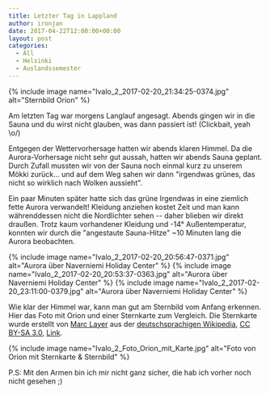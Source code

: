 ```yaml
---
title: Letzter Tag in Lappland
author: ironjan
date: 2017-04-22T12:00:00+00:00
layout: post
categories:
  - All
  - Helsinki
  - Auslandssemester
---
```


{% include image name="Ivalo_2_2017-02-20_21:34:25-0374.jpg" alt="Sternbild Orion" %}

Am letzten Tag war morgens Langlauf angesagt. Abends gingen wir in die Sauna und du wirst nicht glauben, was dann passiert ist! (Clickbait, yeah \o/)

<!--more-->

Entgegen der Wettervorhersage hatten wir abends klaren Himmel. Da die Aurora-Vorhersage nicht sehr gut aussah, hatten wir abends Sauna geplant. Durch Zufall mussten wir von der Sauna noch einmal kurz zu unserem Mökki zurück… und auf dem Weg sahen wir dann "irgendwas grünes, das nicht so wirklich nach Wolken aussieht".

Ein paar Minuten später hatte sich das grüne Irgendwas in eine ziemlich fette Aurora verwandelt! Kleidung anziehen kostet Zeit und man kann währenddessen nicht die Nordlichter sehen -- daher blieben wir direkt draußen. Trotz kaum vorhandener Kleidung und -14° Außentemperatur, konnten wir durch die "angestaute Sauna-Hitze" ~10 Minuten lang die Aurora beobachten.

{% include image name="Ivalo_2_2017-02-20_20:56:47-0371.jpg" alt="Aurora über Naverniemi Holiday Center" %}
{% include image name="Ivalo_2_2017-02-20_20:53:37-0363.jpg" alt="Aurora über Naverniemi Holiday Center" %}
{% include image name="Ivalo_2_2017-02-20_23:11:00-0379.jpg" alt="Aurora über Naverniemi Holiday Center" %}

Wie klar der Himmel war, kann man gut am Sternbild vom Anfang erkennen. Hier das Foto mit Orion und einer Sternkarte zum Vergleich. Die Sternkarte wurde erstellt von <a href="https://de.wikipedia.org/wiki/User:Marc_Layer" class="extiw" title="de:User:Marc Layer">Marc Layer</a> aus der <a href="https://de.wikipedia.org/wiki/" class="extiw" title="de:">deutschsprachigen Wikipedia</a>, <a href="http://creativecommons.org/licenses/by-sa/3.0/" title="Creative Commons Attribution-Share Alike 3.0">CC BY-SA 3.0</a>, <a href="https://commons.wikimedia.org/w/index.php?curid=16340060">Link</a>.

{% include image name="Ivalo_2_Foto_Orion_mit_Karte.jpg" alt="Foto von Orion mit Sternkarte & Sternbild" %}

P.S: Mit den Armen bin ich mir nicht ganz sicher, die hab ich vorher noch nicht gesehen ;)